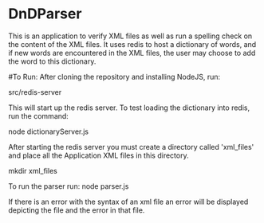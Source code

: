 # DnDParser

This is an application to verify XML files as well as run a spelling check on the content of the XML files. It uses redis to host a dictionary of words, and if new words are encountered in the XML files, the user may choose to add the word to this dictionary. 

#To Run:
After cloning the repository and installing NodeJS, run:

  src/redis-server
  
This will start up the redis server. To test loading the dictionary into redis, run the command:

  node dictionaryServer.js

After starting the redis server you must create a directory called 'xml_files' and place all the Application XML files in this directory.

  mkdir xml_files

To run the parser run:
  node parser.js
  
If there is an error with the syntax of an xml file an error will be displayed depicting the file and the error in that file.
  
  
